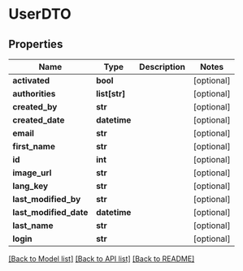 # UserDTO

## Properties
Name | Type | Description | Notes
------------ | ------------- | ------------- | -------------
**activated** | **bool** |  | [optional] 
**authorities** | **list[str]** |  | [optional] 
**created_by** | **str** |  | [optional] 
**created_date** | **datetime** |  | [optional] 
**email** | **str** |  | [optional] 
**first_name** | **str** |  | [optional] 
**id** | **int** |  | [optional] 
**image_url** | **str** |  | [optional] 
**lang_key** | **str** |  | [optional] 
**last_modified_by** | **str** |  | [optional] 
**last_modified_date** | **datetime** |  | [optional] 
**last_name** | **str** |  | [optional] 
**login** | **str** |  | [optional] 

[[Back to Model list]](../README.md#documentation-for-models) [[Back to API list]](../README.md#documentation-for-api-endpoints) [[Back to README]](../README.md)


